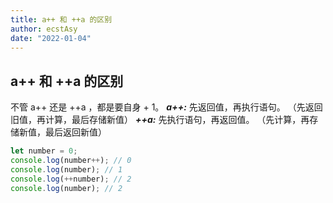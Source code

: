```yaml
---
title: a++ 和 ++a 的区别
author: ecstAsy
date: "2022-01-04"
---
```


## a++ 和 ++a 的区别

不管 a++ 还是 ++a ，都是要自身 + 1。
**_a++:_** 先返回值，再执行语句。 （先返回旧值，再计算，最后存储新值）
**_++a:_** 先执行语句，再返回值。 （先计算，再存储新值，最后返回新值）

```js
let number = 0;
console.log(number++); // 0
console.log(number); // 1
console.log(++number); // 2
console.log(number); // 2
```
